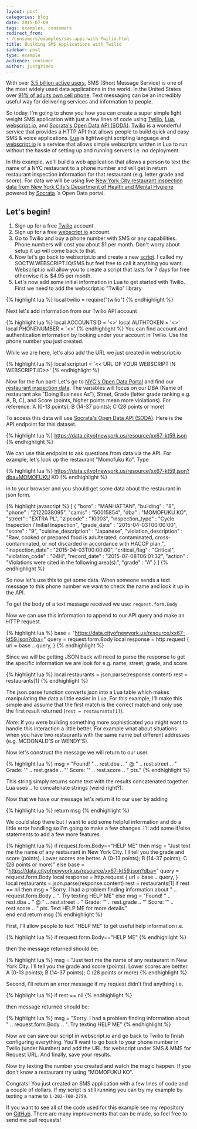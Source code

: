 ```yaml
---
layout: post
categories: blog
date: 2015-07-09
tags: examples, consumers
redirect_from:
- /consumers/examples/sms-apps-with-Twilio.html
title: Building SMS Applications with Twilio
sidebar: post
type: example
audience: consumer
author: justgrimes
---
```


With over [3.5 billion active users](https://en.wikipedia.org/wiki/Short_Message_Service), SMS (Short Message Service) is one of the most widely used data applications in the world. In the United States over [91% of adults own cell phone](http://www.pewresearch.org/fact-tank/2013/06/06/cell-phone-ownership-hits-91-of-adults/). Text messaging can be an incredibly useful way for delivering services and information to people. 

So today, I'm going to show you how you can create a super simple light weight SMS application with just a few lines of code using [Twilio](https://www.twilio.com/docs), [Lua](http://www.lua.org/), [webscript.io](https://www.webscript.io/), and [Socrata's Open Data API (SODA)](http://dev.socrata.com/). [Twilio](https://www.twilio.com/) is a wonderful service that provides a HTTP API that allows people to build quick and easy SMS & voice applications. [Lua](http://www.lua.org/) is lightweight scripting language and [webscript.io](https://www.webscript.io/) is a service that allows simple webscripts written in Lua to run without the hassle of setting up and running servers i.e. no deployment.

In this example, we'll build a web application that allows a person to text the name of a NYC restaurant to a phone number and will get in return restaurant inspection information for that restaurant (e.g. letter grade and score). For data we will be using live [New York City restaurant inspection data from New York City's Department of Health and Mental Hygiene](https://data.cityofnewyork.us/Health/DOHMH-New-York-City-Restaurant-Inspection-Results/xx67-kt59) powered by [Socrata](http:\\socrata.com)
's Open Data portal.

## Let's begin! 

1. Sign up for a free [Twilio](https://www.twilio.com/) account
2. Sign up for a free [webscript.io](http://webscript.io) account.
3. Go to Twilio and buy a phone number with SMS or any capabilities. Phone numbers will cost you about $1 per month. Don't worry about setup it up will come back to that. 
4. Now let's go back to webscript.io and create a new [script](https://www.webscript.io/scripts). I called my SOCTW.WEBSCRIPT.IO/SMS but feel free to call it anything you want. Webscript.io will allow you to create a script that lasts for 7 days for free otherwise it is $4.95 per month.
5. Let's now add some initial information in Lua to get started with Twilio. First we need to add the webscript.io "Twilio" library

{% highlight lua %}
local twilio = require("twilio") 
{% endhighlight %}

Next let's add information from our Twilio API account

{% highlight lua %}
local ACCOUNTSID = '<<YOUR TWILIO ACCOUNT ID GOES HERE>>'
local AUTHTOKEN = '<<YOUR TWILIO AUTH TOKEN GOES HERE>>'
local PHONENUMBER = '<<YOUR TWILIO PHONE NUMBER GOES HERE>>'
{% endhighlight %}
You can find account and authentication information by looking under your account in Twilio. Use the phone number you just created.

While we are here, let's also add the URL we just created in webscript.io

{% highlight lua %}
local scripturl = '<< URL OF YOUR WEBSCRIPT IN WEBSCRIPT.IO>>' 
{% endhighlight %}

Now for the fun part! Let's go to [NYC's Open Data Portal](https://data.ny.gov) and find our [restaurant inspection data](https://data.cityofnewyork.us/Health/DOHMH-New-York-City-Restaurant-Inspection-Results/xx67-kt59). The variables will focus on our DBA (Name of restaurant aka "Doing Business As"), Street, Grade (letter grade ranking e.g. A, B, C), and Score (points, higher points mean more violations). For reference: A (0-13 points); B (14-37 points); C (28 points or more)

To access this data will use [Socrata's Open Data API (SODA)](http://dev.socrata.com/). Here is the API endpoint for this dataset.

{% highlight lua %}
https://data.cityofnewyork.us/resource/xx67-kt59.json
{% endhighlight %}

We can use this endpoint to ask questions from data via the API. For example, let's look up the restaurant "Momofuku Ko". Type 

{% highlight lua %}
https://data.cityofnewyork.us/resource/xx67-kt59.json?dba=MOMOFUKU KO
{% endhighlight %}

in to your browser and you should get some  data about the restaurant in json form.

{% highlight javascript %}
[ {
  "boro" : "MANHATTAN",
  "building" : "8",
  "phone" : "2122038095",
  "camis" : "50015854",
  "dba" : "MOMOFUKU KO",
  "street" : "EXTRA PL",
  "zipcode" : "10003",
  "inspection_type" : "Cycle Inspection / Initial Inspection",
  "grade_date" : "2015-04-03T00:00:00",
  "score" : "9",
  "cuisine_description" : "Japanese",
  "violation_description" : "Raw, cooked or prepared food is adulterated, contaminated, cross-contaminated, or not discarded in accordance with HACCP plan.",
  "inspection_date" : "2015-04-03T00:00:00",
  "critical_flag" : "Critical",
  "violation_code" : "04H",
  "record_date" : "2015-07-08T06:01:32",
  "action" : "Violations were cited in the following area(s).",
  "grade" : "A"
}
]
{% endhighlight %}

So now let's use this to get some data. When someone sends a text message to this phone number we want to check the name and look it up in the API.

To get the body of a text message received we use: `request.form.Body`

Now we can use this information to append to our API query and make an HTTP request.

{% highlight lua %}
base = "https://data.cityofnewyork.us/resource/xx67-kt59.json?dba="
    query = request.form.Body
    local response = http.request {
    	url = base .. query,
    }
{% endhighlight %}

Since we will be getting JSON back will need to parse the response to get the specific information we are look for e.g. name, street, grade, and score.

{% highlight lua %}
local restaurants = json.parse(response.content)
rest = restaurants[1]
{% endhighlight %}

The json.parse function converts json into a Lua table which makes manipulating the data a little easier in Lua. For this example, I'll make this simple and assume that the first match is the correct match and only use the first result returned (`rest = restaurants[1]`). 

<div class="alert alert-info"><p><em>Note:</em> If you were building something more sophisticated you might want to handle this interaction a little better. For example what about situations when you have two restaurants with the same name but different addresses (e.g. MCDONALD'S or WENDY'S).</p></div>

Now let's construct the message we will return to our user.

{% highlight lua %}
msg = "Found! " .. rest.dba .. " @ " .. rest.street  ..  " Grade: '" .. rest.grade .. "' Score: '" .. rest.score .. " pts." 
{% endhighlight %}

This string simply returns some text with the results concatenated together. Lua uses .. to concatenate strings (weird right?). 

Now that we have our message let's return it to our user by adding
 
{% highlight lua %}
return msg
{% endhighlight %}

We could stop there but I want to add some helpful information and do a little error handling so I'm going to make a few changes. I'll add some if/else statements to add a few more features.

{% highlight lua %}
if request.form.Body=="HELP ME" then 
    msg = "Just text me the name of any restaurant in New York City. I'll tell you the grade and score (points). Lower scores are better. A (0-13 points); B (14-37 points); C (28 points or more)"
else
    base = "https://data.cityofnewyork.us/resource/xx67-kt59.json?dba="
    query = request.form.Body
    local response = http.request {
    url = base .. query,
    }
    local restaurants = json.parse(response.content)
    rest = restaurants[1]
    if rest == nil then
        msg = "Sorry. I had a problem finding information about " .. request.form.Body .. ". Try texting HELP ME"
    else
        msg = "Found! " .. rest.dba .. " @ " .. rest.street  ..  " Grade: '" .. rest.grade .. "' Score: '" .. rest.score .. " pts. Text HELP ME for more details."  
    end
end
return msg
{% endhighlight %}

First, I'll allow people to text "HELP ME" to get useful help information i.e. 

{% highlight lua %}
if request.form.Body=="HELP ME"
{% endhighlight %} 

then the message returned should be:

{% highlight lua %}
msg = "Just text me the name of any restaurant in New York City. I'll tell you the grade and score (points). Lower scores are bettter. A (0-13 points); B (14-37 points); C (28 points or more)
{% endhighlight %}

Second, I'll return an error message if my request didn't find anything  i.e. 

{% highlight lua %}
if rest == nil
{% endhighlight %}

then message returned should be:

{% highlight lua %}
msg =   "Sorry. I had a problem finding information about " .. request.form.Body .. ". Try texting HELP ME"
{% endhighlight %}

Now we can save our script in webscript.io and go back to Twilio to finish configuring everything. You'll want to go back to your phone number in Twilio (under Number) and add the URL for webscript under SMS & MMS for Request URL. And finally, save your results.

Now try texting the number you created and watch the magic happen. If you don't know a restaurant try using "MOMOFUKU KO". 

Congrats! You just created an SMS application with a few lines of code and a couple of dollars. If my script is still running you can try my example by texting a name to `1-202-760-2759`. 

If you want to see all of the code used for this example see my repository on [GitHub](https://github.com/justgrimes/mini-sms-app-example). There are many improvements that can be made, so feel free to send me pull requests!

